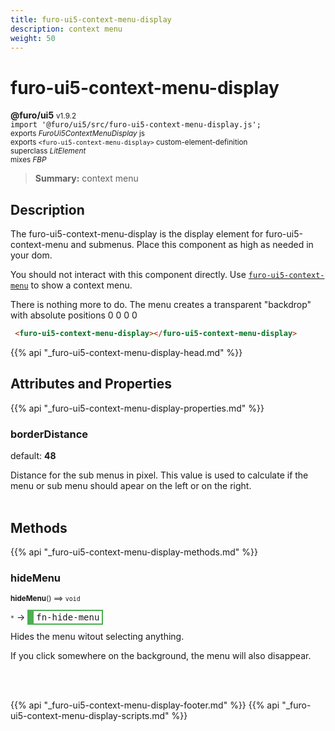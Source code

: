 ```yaml
---
title: furo-ui5-context-menu-display
description: context menu
weight: 50
---
```


# furo-ui5-context-menu-display
**@furo/ui5** <small>v1.9.2</small>
<br>`import '@furo/ui5/src/furo-ui5-context-menu-display.js';`<small>
<br>exports *FuroUi5ContextMenuDisplay* js
<br>exports `<furo-ui5-context-menu-display>` custom-element-definition
<br>superclass *LitElement*
<br> mixes *FBP*</small>

> **Summary:** context menu

## Description

The furo-ui5-context-menu-display is the display element for furo-ui5-context-menu and submenus.
Place this component as high as needed in your dom.

You should not interact with this component directly. Use [`furo-ui5-context-menu`](?t=FuroUi5ContextMenu) to show a context menu.

There is nothing more to do. The menu creates a transparent "backdrop" with absolute positions 0 0 0 0

```html
 <furo-ui5-context-menu-display></furo-ui5-context-menu-display>
```

{{% api "_furo-ui5-context-menu-display-head.md" %}}

## Attributes and Properties
{{% api "_furo-ui5-context-menu-display-properties.md" %}}






### **borderDistance**
default: **48**</small>

Distance for the sub menus in pixel. This value is used to calculate if the menu or sub menu should apear on the left or on the right.
<br><br>


## Methods
{{% api "_furo-ui5-context-menu-display-methods.md" %}}



### **hideMenu**
<small>**hideMenu**() ⟹ `void`</small>

<small>`*`</small> →
<span  style="border-width:2px 2px 2px 10px; border-style: solid;border-color:  rgb(76, 175, 80);font-family:monospace; padding:2px 4px;">fn-hide-menu</span>

Hides the menu witout selecting anything.

If you click somewhere on the background, the menu will also disappear.

<br><br>







{{% api "_furo-ui5-context-menu-display-footer.md" %}}
{{% api "_furo-ui5-context-menu-display-scripts.md" %}}
